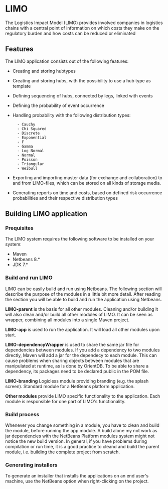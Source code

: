 # LIMO
The Logistics Impact Model (LIMO) provides involved companies in logistics chains with a central point of information on which costs they make on the regulatory burden and how costs can be reduced or eliminated
## Features
The LIMO application consists out of the following features:
- Creating and storing hubtypes	
- Creating and storing hubs, with the possibility to use a hub type as template
- Defining sequencing of hubs, connected by legs, linked with events
- Defining the probability of event occurrence
- Handling probability with the following distribution types:

		- Cauchy
		- Chi Squared
		- Discrete
		- Exponential
		- F
		- Gamma
		- Log Normal
		- Normal
		- Poisson
		- Triangular
		- Weibull
- Exporting and importing master data (for exchange and collaboration) to and from LIMO-files, which can be stored on all kinds of storage media.
- Generating reports on time and costs, based on defined risk occurrence probabilities and their respective distribution types

## Building LIMO application
### Prequisites
The LIMO system requires the following software to be installed on your system:
- Maven
- Netbeans 8.*
- JDK 7.*

### Build and run LIMO
LIMO can be easily build and run using Netbeans. The following section will describe the purpose of the modules in a little bit more detail. After reading the section you will be able to build and run the application using Netbeans.

**LIMO-parent** is the basis  for all other modules. Cleaning and/or building it will also clean and/or build all other modules of LIMO. It can be seen as wrapper, combining all modules into a single Maven project.

**LIMO-app** is used to run the application. It will load all other modules upon start.

**LIMO-dependencyWrapper** is used to share the same jar file for dependencies between modules. If you add a dependency to two modules directly, Maven will add a jar for the dependecy to each module. 
This can cause problems when sharing objects between modules that are manipulated at runtime, as is done by OrientDB. To be able to share a dependency, its packages need to be declared public in the POM file.

**LIMO-branding** Logicless module providing branding (e.g. the splash screen). Standard module for a NetBeans platform application.

**Other modules** provide LIMO specific functionality to the application. Each module is responsible for one part of LIMO's functionality.

### Build process
Whenever you change something in a module, you have to clean and build the module, before running the app module. A build alone my not work as jar dependencies with the NetBeans Platform modules system might not notice the new build version. In general, if you have problems during compilation or run time, it is a good practice to cleand and build the parent module, i.e. building the complete project from scratch. 

### Generating installers
To generate an installer that installs the applications on an end user's machine, use the NetBeans option when right-clicking on the project. 
